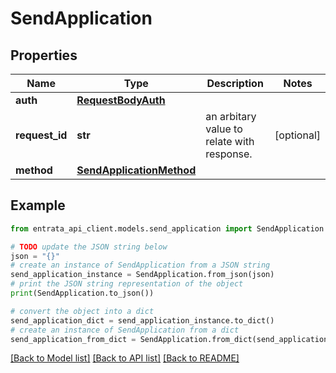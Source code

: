 # SendApplication


## Properties

Name | Type | Description | Notes
------------ | ------------- | ------------- | -------------
**auth** | [**RequestBodyAuth**](RequestBodyAuth.md) |  | 
**request_id** | **str** | an arbitary value to relate with response. | [optional] 
**method** | [**SendApplicationMethod**](SendApplicationMethod.md) |  | 

## Example

```python
from entrata_api_client.models.send_application import SendApplication

# TODO update the JSON string below
json = "{}"
# create an instance of SendApplication from a JSON string
send_application_instance = SendApplication.from_json(json)
# print the JSON string representation of the object
print(SendApplication.to_json())

# convert the object into a dict
send_application_dict = send_application_instance.to_dict()
# create an instance of SendApplication from a dict
send_application_from_dict = SendApplication.from_dict(send_application_dict)
```
[[Back to Model list]](../README.md#documentation-for-models) [[Back to API list]](../README.md#documentation-for-api-endpoints) [[Back to README]](../README.md)


